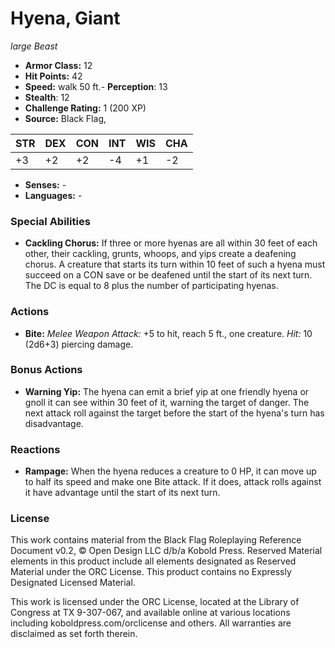 # Hyena, Giant

*large* *Beast*

- **Armor Class:** 12
- **Hit Points:** 42 
- **Speed:** walk 50 ft.- **Perception**: 13
- **Stealth**: 12
- **Challenge Rating:** 1 (200 XP)
- **Source:** Black Flag,

| STR | DEX | CON | INT | WIS | CHA |
| --- | --- | --- | --- | --- | --- |
| +3 | +2 | +2 | -4 | +1 | -2 |

- **Senses:** -
- **Languages:** -

### Special Abilities

- **Cackling Chorus:** If three or more hyenas are all within 30 feet of each other, their cackling, grunts, whoops, and yips create a deafening chorus. A creature that starts its turn within 10 feet of such a hyena must succeed on a CON save or be deafened until the start of its next turn. The DC is equal to 8 plus the number of participating hyenas.

### Actions

- **Bite:** _Melee Weapon Attack:_ +5 to hit, reach 5 ft., one creature. _Hit:_ 10 (2d6+3) piercing damage.

### Bonus Actions

- **Warning Yip:** The hyena can emit a brief yip at one friendly hyena or gnoll it can see within 30 feet of it, warning the target of danger. The next attack roll against the target before the start of the hyena's turn has disadvantage.

### Reactions

- **Rampage:** When the hyena reduces a creature to 0 HP, it can move up to half its speed and make one Bite attack. If it does, attack rolls against it have advantage until the start of its next turn.


### License

This work contains material from the Black Flag Roleplaying Reference Document v0.2, © Open Design LLC d/b/a Kobold Press. Reserved Material elements in this product include all elements designated as Reserved Material under the ORC License. This product contains no Expressly Designated Licensed Material.

This work is licensed under the ORC License, located at the Library of Congress at TX 9-307-067, and available online at various locations including koboldpress.com/orclicense and others. All warranties are disclaimed as set forth therein.
